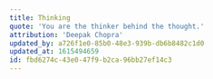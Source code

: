 ```yaml
---
title: Thinking
quote: 'You are the thinker behind the thought.'
attribution: 'Deepak Chopra'
updated_by: a726f1e0-85b0-48e3-939b-db6b8482c1d0
updated_at: 1615494659
id: fbd6274c-43e0-47f9-b2ca-96bb27ef14c3
---
```

